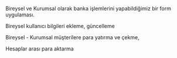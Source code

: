 Bireysel ve Kurumsal olarak banka işlemlerini yapabildiğimiz bir form uygulaması.

Bireysel kullanıcı bilgileri ekleme, güncelleme

Bireysel - Kurumsal müşterilere para yatırma ve çekme,

Hesaplar arası para aktarma
